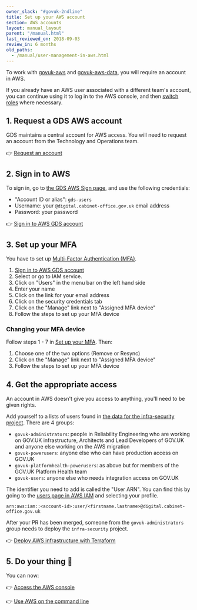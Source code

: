 ```yaml
---
owner_slack: "#govuk-2ndline"
title: Set up your AWS account
section: AWS accounts
layout: manual_layout
parent: "/manual.html"
last_reviewed_on: 2018-09-03
review_in: 6 months
old_paths:
  - /manual/user-management-in-aws.html
---
```


To work with [govuk-aws](https://github.com/alphagov/govuk-aws) and [govuk-aws-data](https://github.com/alphagov/govuk-aws-data),
you will require an account in AWS.

If you already have an AWS user associated with a different team's account, you can continue using it to log in to the AWS console, and then [switch roles](aws-console-access.html) where necessary.

## 1. Request a GDS AWS account

GDS maintains a central account for AWS access. You will need to request an account from the Technology and Operations team.

👉 [Request an account](https://gds-request-an-aws-account.cloudapps.digital)

## 2. Sign in to AWS

To sign in, go to [the GDS AWS Sign page](https://gds-users.signin.aws.amazon.com/console), and use the following credentials:

- "Account ID or alias": `gds-users`
- Username: your `@digital.cabinet-office.gov.uk` email address
- Password: your password

👉 [Sign in to AWS GDS account](https://gds-users.signin.aws.amazon.com/console)

## 3. Set up your MFA

You have to set up [Multi-Factor Authentication (MFA)][MFA].

1. [Sign in to AWS GDS account](https://gds-users.signin.aws.amazon.com/console)
2. Select or go to IAM service.
3. Click on "Users" in the menu bar on the left hand side
4. Enter your name
5. Click on the link for your email address
6. Click on the security credentials tab
7. Click on the "Manage" link next to "Assigned MFA device"
8. Follow the steps to set up your MFA device

### Changing your MFA device

Follow steps 1 - 7 in [Set up your MFA](#3-set-up-your-mfa). Then:

1. Choose one of the two options (Remove or Resync)
2. Click on the "Manage" link next to "Assigned MFA device"
3. Follow the steps to set up your MFA device


## 4. Get the appropriate access

An account in AWS doesn't give you access to anything, you'll need to be given rights.

Add yourself to a lists of users found in [the data for the infra-security project][infra-terra]. There are 4 groups:

- `govuk-administrators`: people in Reliability Engineering who are working on GOV.UK infrastructure, Architects and Lead Developers of GOV.UK and anyone else working on the AWS migration
- `govuk-powerusers`: anyone else who can have production access on GOV.UK
- `govuk-platformhealth-powerusers`: as above but for members of the GOV.UK Platform Health team
- `govuk-users`: anyone else who needs integration access on GOV.UK

The identifier you need to add is called the "User ARN". You can find this by going
to the [users page in AWS IAM][iam] and selecting your profile.

```
arn:aws:iam::<account-id>:user/<firstname.lastname>@digital.cabinet-office.gov.uk
```

After your PR has been merged, someone from the `govuk-administrators` group needs to deploy the `infra-security` project.

👉 [Deploy AWS infrastructure with Terraform](/manual/deploying-terraform.html)

## 5. Do your thing 🚀

You can now:

👉 [Access the AWS console](/manual/aws-console-access.html)

👉 [Use AWS on the command line](/manual/aws-cli-access.html)

[infra-terra]: https://github.com/alphagov/govuk-aws-data/tree/master/data/infra-security
[MFA]: https://docs.aws.amazon.com/general/latest/gr/aws-sec-cred-types.html#multi-factor-authentication
[iam]: https://console.aws.amazon.com/iam/home?region=eu-west-1#/users

